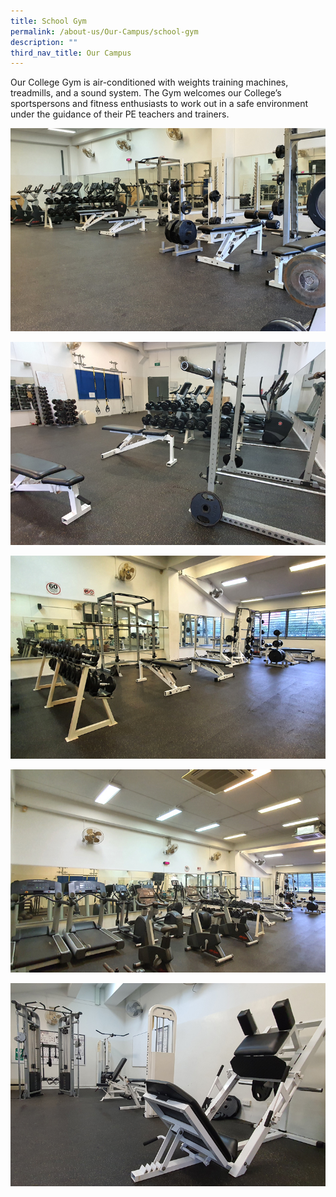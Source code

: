 ```yaml
---
title: School Gym
permalink: /about-us/Our-Campus/school-gym
description: ""
third_nav_title: Our Campus
---
```

Our College Gym is air-conditioned with weights training machines, treadmills, and a sound system. The Gym welcomes our College’s sportspersons and fitness enthusiasts to work out in a safe environment under the guidance of their PE teachers and trainers.

![](/images/gym1.jpeg)

![](/images/gym2.jpeg)

![](/images/gym3.jpeg)

![](/images/gym4.jpeg)

![](/images/gym5.jpeg)

